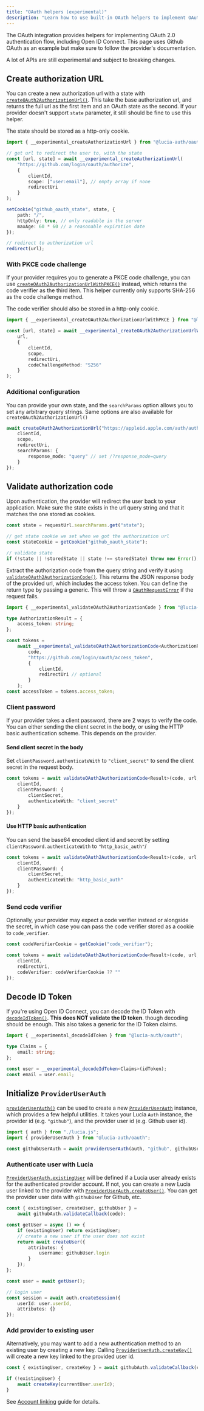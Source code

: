 ```yaml
---
title: "OAuth helpers (experimental)"
description: "Learn how to use built-in OAuth helpers to implement OAuth"
---
```


The OAuth integration provides helpers for implementing OAuth 2.0 authentication flow, including Open ID Connect. This page uses Github OAuth as an example but make sure to follow the provider's documentation.

A lot of APIs are still experimental and subject to breaking changes.

## Create authorization URL

You can create a new authorization url with a state with [`createOAuth2AuthorizationUrl()`](/reference/oauth/main#createoauth2authorizationurl). This take the base authorization url, and returns the full url as the first item and an OAuth state as the second. If your provider doesn't support `state` parameter, it still should be fine to use this helper.

The state should be stored as a http-only cookie.

```ts
import { __experimental_createAuthorizationUrl } from "@lucia-auth/oauth";

// get url to redirect the user to, with the state
const [url, state] = await __experimental_createAuthorizationUrl(
	"https://github.com/login/oauth/authorize",
	{
		clientId,
		scope: ["user:email"], // empty array if none
		redirectUri
	}
);

setCookie("github_oauth_state", state, {
	path: "/",
	httpOnly: true, // only readable in the server
	maxAge: 60 * 60 // a reasonable expiration date
});

// redirect to authorization url
redirect(url);
```

### With PKCE code challenge

If your provider requires you to generate a PKCE code challenge, you can use [`createOAuth2AuthorizationUrlWithPKCE()`](/reference/oauth/main#createoauth2authorizationurlwithpkce) instead, which returns the code verifier as the third item. This helper currently only supports SHA-256 as the code challenge method.

The code verifier should also be stored in a http-only cookie.

```ts
import { __experimental_createOAuth2AuthorizationUrlWithPKCE } from "@lucia-auth/oauth";

const [url, state] = await __experimental_createOAuth2AuthorizationUrlWithPKCE(
	url,
	{
		clientId,
		scope,
		redirectUri,
		codeChallengeMethod: "S256"
	}
);
```

### Additional configuration

You can provide your own state, and the `searchParams` option allows you to set any arbitrary query strings. Same options are also available for `createOAuth2AuthorizationUrl()`

```ts
await createOAuth2AuthorizationUrl("https://appleid.apple.com/auth/authorize", {
	clientId,
	scope,
	redirectUri,
	searchParams: {
		response_mode: "query" // set /?response_mode=query
	}
});
```

## Validate authorization code

Upon authentication, the provider will redirect the user back to your application. Make sure the state exists in the url query string and that it matches the one stored as cookies.

```ts
const state = requestUrl.searchParams.get("state");

// get state cookie we set when we got the authorization url
const stateCookie = getCookie("github_oauth_state");

// validate state
if (!state || !storedState || state !== storedState) throw new Error(); // invalid state
```

Extract the authorization code from the query string and verify it using [`validateOAuth2AuthorizationCode()`](/reference/oauth/main#validateoauth2authorizationcode). This returns the JSON response body of the provided url, which includes the access token. You can define the return type by passing a generic. This will throw a [`OAuthRequestError`](/reference/oauth/interfaces#oauthrequesterror) if the request fails.

```ts
import { __experimental_validateOAuth2AuthorizationCode } from "@lucia-auth/oauth";

type AuthorizationResult = {
	access_token: string;
};

const tokens =
	await __experimental_validateOAuth2AuthorizationCode<AuthorizationResult>(
		code,
		"https://github.com/login/oauth/access_token",
		{
			clientId,
			redirectUri // optional
		}
	);
const accessToken = tokens.access_token;
```

### Client password

If your provider takes a client password, there are 2 ways to verify the code. You can either sending the client secret in the body, or using the HTTP basic authentication scheme. This depends on the provider.

#### Send client secret in the body

Set `clientPassword.authenticateWith` to `"client_secret"` to send the client secret in the request body.

```ts
const tokens = await validateOAuth2AuthorizationCode<Result>(code, url, {
	clientId,
	clientPassword: {
		clientSecret,
		authenticateWith: "client_secret"
	}
});
```

#### Use HTTP basic authentication

You can send the base64 encoded client id and secret by setting `clientPassword.authenticateWith` to `"http_basic_auth"`/

```ts
const tokens = await validateOAuth2AuthorizationCode<Result>(code, url, {
	clientId,
	clientPassword: {
		clientSecret,
		authenticateWith: "http_basic_auth"
	}
});
```

### Send code verifier

Optionally, your provider may expect a code verifier instead or alongside the secret, in which case you can pass the code verifier stored as a cookie to `code_verifier`.

```ts
const codeVerifierCookie = getCookie("code_verifier");

const tokens = await validateOAuth2AuthorizationCode<Result>(code, url, {
	clientId,
	redirectUri,
	codeVerifier: codeVerifierCookie ?? ""
});
```

## Decode ID Token

If you're using Open ID Connect, you can decode the ID Token with [`decodeIdToken()`](/reference/oauth/main#decodeidtoken). **This does NOT validate the ID token**. though decoding should be enough. This also takes a generic for the ID Token claims.

```ts
import { __experimental_decodeIdToken } from "@lucia-auth/oauth";

type Claims = {
	email: string;
};

const user = __experimental_decodeIdToken<Claims>(idToken);
const email = user.email;
```

## Initialize `ProviderUserAuth`

[`providerUserAuth()`](/reference/oauth/main#provideruserauth) can be used to create a new [`ProviderUserAuth`](/reference/oauth/interfaces#provideruserauth) instance, which provides a few helpful utilities. It takes your Lucia `Auth` instance, the provider id (e.g. `"github"`), and the provider user id (e.g. Github user id).

```ts
import { auth } from "./lucia.js";
import { providerUserAuth } from "@lucia-auth/oauth";

const githubUserAuth = await providerUserAuth(auth, "github", githubUserId);
```

### Authenticate user with Lucia

[`ProviderUserAuth.existingUser`](/reference/oauth/interfaces#provideruserauth) will be defined if a Lucia user already exists for the authenticated provider account. If not, you can create a new Lucia user linked to the provider with [`ProviderUserAuth.createUser()`](/reference/oauth/interfaces#createuser). You can get the provider user data with `githubUser` for Github, etc.

```ts
const { existingUser, createUser, githubUser } =
	await githubAuth.validateCallback(code);

const getUser = async () => {
	if (existingUser) return existingUser;
	// create a new user if the user does not exist
	return await createUser({
		attributes: {
			username: githubUser.login
		}
	});
};

const user = await getUser();

// login user
const session = await auth.createSession({
	userId: user.userId,
	attributes: {}
});
```

### Add provider to existing user

Alternatively, you may want to add a new authentication method to an existing user by creating a new key. Calling [`ProviderUserAuth.createKey()`](/reference/oauth/interfaces#createkey) will create a new key linked to the provided user id.

```ts
const { existingUser, createKey } = await githubAuth.validateCallback(code);

if (!existingUser) {
	await createKey(currentUser.userId);
}
```

See [Account linking](/guidebook/account-linking) guide for details.
